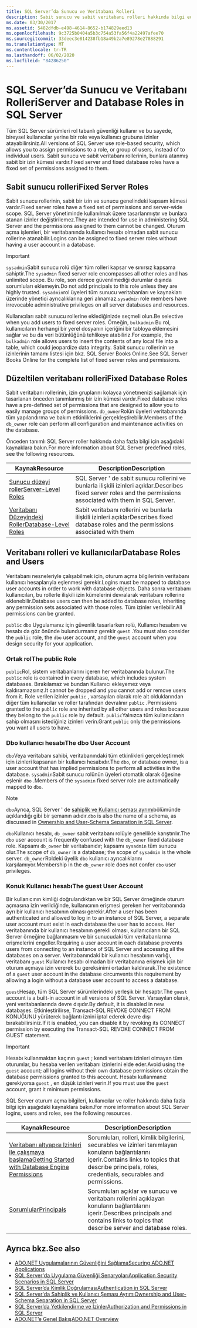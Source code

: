 ```yaml
---
title: SQL Server’da Sunucu ve Veritabanı Rolleri
description: Sabit sunucu ve sabit veritabanı rolleri hakkında bilgi edinin ve bunlara atanan bir dizi izin atanır. SQL Server rol tabanlı güvenliği kullanır.
ms.date: 03/30/2017
ms.assetid: 5482dfdb-e498-4614-8652-b174829eed13
ms.openlocfilehash: 9c3725b0404a5b3c754a53fa56f4a22497afee70
ms.sourcegitcommit: 33deec3e814238fb18a49b2a7e89278e27888291
ms.translationtype: MT
ms.contentlocale: tr-TR
ms.lasthandoff: 06/02/2020
ms.locfileid: "84286250"
---
```

# <a name="server-and-database-roles-in-sql-server"></a><span data-ttu-id="ba51a-104">SQL Server’da Sunucu ve Veritabanı Rolleri</span><span class="sxs-lookup"><span data-stu-id="ba51a-104">Server and Database Roles in SQL Server</span></span>
<span data-ttu-id="ba51a-105">Tüm SQL Server sürümleri rol tabanlı güvenliği kullanır ve bu sayede, bireysel kullanıcılar yerine bir role veya kullanıcı grubuna izinler atayabilirsiniz.</span><span class="sxs-lookup"><span data-stu-id="ba51a-105">All versions of SQL Server use role-based security, which allows you to assign permissions to a role, or group of users, instead of to individual users.</span></span> <span data-ttu-id="ba51a-106">Sabit sunucu ve sabit veritabanı rollerinin, bunlara atanmış sabit bir izin kümesi vardır.</span><span class="sxs-lookup"><span data-stu-id="ba51a-106">Fixed server and fixed database roles have a fixed set of permissions assigned to them.</span></span>  
  
## <a name="fixed-server-roles"></a><span data-ttu-id="ba51a-107">Sabit sunucu rolleri</span><span class="sxs-lookup"><span data-stu-id="ba51a-107">Fixed Server Roles</span></span>  
 <span data-ttu-id="ba51a-108">Sabit sunucu rollerinin, sabit bir izin ve sunucu genelindeki kapsam kümesi vardır.</span><span class="sxs-lookup"><span data-stu-id="ba51a-108">Fixed server roles have a fixed set of permissions and server-wide scope.</span></span> <span data-ttu-id="ba51a-109">SQL Server yönetiminde kullanılmak üzere tasarlanmıştır ve bunlara atanan izinler değiştirilemez.</span><span class="sxs-lookup"><span data-stu-id="ba51a-109">They are intended for use in administering SQL Server and the permissions assigned to them cannot be changed.</span></span> <span data-ttu-id="ba51a-110">Oturum açma işlemleri, bir veritabanında kullanıcı hesabı olmadan sabit sunucu rollerine atanabilir.</span><span class="sxs-lookup"><span data-stu-id="ba51a-110">Logins can be assigned to fixed server roles without having a user account in a database.</span></span>  
  
> [!IMPORTANT]
> <span data-ttu-id="ba51a-111">`sysadmin`Sabit sunucu rolü diğer tüm rolleri kapsar ve sınırsız kapsama sahiptir.</span><span class="sxs-lookup"><span data-stu-id="ba51a-111">The `sysadmin` fixed server role encompasses all other roles and has unlimited scope.</span></span> <span data-ttu-id="ba51a-112">Bu role, son derece güvenilmediği durumlar dışında sorumluları eklemeyin.</span><span class="sxs-lookup"><span data-stu-id="ba51a-112">Do not add principals to this role unless they are highly trusted.</span></span> <span data-ttu-id="ba51a-113">`sysadmin`rol üyeleri tüm sunucu veritabanları ve kaynakları üzerinde yönetici ayrıcalıklarına geri alınamaz.</span><span class="sxs-lookup"><span data-stu-id="ba51a-113">`sysadmin` role members have irrevocable administrative privileges on all server databases and resources.</span></span>  
  
 <span data-ttu-id="ba51a-114">Kullanıcıları sabit sunucu rollerine eklediğinizde seçmeli olun.</span><span class="sxs-lookup"><span data-stu-id="ba51a-114">Be selective when you add users to fixed server roles.</span></span> <span data-ttu-id="ba51a-115">Örneğin, `bulkadmin` Bu rol, kullanıcıların herhangi bir yerel dosyanın içeriğini bir tabloya eklemesini sağlar ve bu da veri bütünlüğünü tehlikeye atabiliriz.</span><span class="sxs-lookup"><span data-stu-id="ba51a-115">For example, the `bulkadmin` role allows users to insert the contents of any local file into a table, which could jeopardize data integrity.</span></span> <span data-ttu-id="ba51a-116">Sabit sunucu rollerinin ve izinlerinin tamamı listesi için bkz. SQL Server Books Online.</span><span class="sxs-lookup"><span data-stu-id="ba51a-116">See SQL Server Books Online for the complete list of fixed server roles and permissions.</span></span>  
  
## <a name="fixed-database-roles"></a><span data-ttu-id="ba51a-117">Düzeltilen veritabanı rolleri</span><span class="sxs-lookup"><span data-stu-id="ba51a-117">Fixed Database Roles</span></span>  
 <span data-ttu-id="ba51a-118">Sabit veritabanı rollerinin, izin gruplarını kolayca yönetmenizi sağlamak için tasarlanan önceden tanımlanmış bir izin kümesi vardır.</span><span class="sxs-lookup"><span data-stu-id="ba51a-118">Fixed database roles have a pre-defined set of permissions that are designed to allow you to easily manage groups of permissions.</span></span> <span data-ttu-id="ba51a-119">`db_owner`Rolün üyeleri veritabanında tüm yapılandırma ve bakım etkinliklerini gerçekleştirebilir.</span><span class="sxs-lookup"><span data-stu-id="ba51a-119">Members of the `db_owner` role can perform all configuration and maintenance activities on the database.</span></span>  
  
 <span data-ttu-id="ba51a-120">Önceden tanımlı SQL Server roller hakkında daha fazla bilgi için aşağıdaki kaynaklara bakın.</span><span class="sxs-lookup"><span data-stu-id="ba51a-120">For more information about SQL Server predefined roles, see the following resources.</span></span>  
  
|<span data-ttu-id="ba51a-121">Kaynak</span><span class="sxs-lookup"><span data-stu-id="ba51a-121">Resource</span></span>|<span data-ttu-id="ba51a-122">Description</span><span class="sxs-lookup"><span data-stu-id="ba51a-122">Description</span></span>|  
|--------------|-----------------|  
|[<span data-ttu-id="ba51a-123">Sunucu düzeyi roller</span><span class="sxs-lookup"><span data-stu-id="ba51a-123">Server-Level Roles</span></span>](/sql/relational-databases/security/authentication-access/server-level-roles)|<span data-ttu-id="ba51a-124">SQL Server ' de sabit sunucu rollerini ve bunlarla ilişkili izinleri açıklar.</span><span class="sxs-lookup"><span data-stu-id="ba51a-124">Describes fixed server roles and the permissions associated with them in SQL Server.</span></span>|  
|[<span data-ttu-id="ba51a-125">Veritabanı Düzeyindeki Roller</span><span class="sxs-lookup"><span data-stu-id="ba51a-125">Database-Level Roles</span></span>](/sql/relational-databases/security/authentication-access/database-level-roles)|<span data-ttu-id="ba51a-126">Sabit veritabanı rollerini ve bunlarla ilişkili izinleri açıklar</span><span class="sxs-lookup"><span data-stu-id="ba51a-126">Describes fixed database roles and the permissions associated with them</span></span>|  
  
## <a name="database-roles-and-users"></a><span data-ttu-id="ba51a-127">Veritabanı rolleri ve kullanıcılar</span><span class="sxs-lookup"><span data-stu-id="ba51a-127">Database Roles and Users</span></span>  
 <span data-ttu-id="ba51a-128">Veritabanı nesneleriyle çalışabilmek için, oturum açma bilgilerinin veritabanı kullanıcı hesaplarıyla eşlenmesi gerekir.</span><span class="sxs-lookup"><span data-stu-id="ba51a-128">Logins must be mapped to database user accounts in order to work with database objects.</span></span> <span data-ttu-id="ba51a-129">Daha sonra veritabanı kullanıcıları, bu rollerle ilişkili izin kümelerini devralarak veritabanı rollerine eklenebilir.</span><span class="sxs-lookup"><span data-stu-id="ba51a-129">Database users can then be added to database roles, inheriting any permission sets associated with those roles.</span></span> <span data-ttu-id="ba51a-130">Tüm izinler verilebilir.</span><span class="sxs-lookup"><span data-stu-id="ba51a-130">All permissions can be granted.</span></span>  
  
 <span data-ttu-id="ba51a-131">`public` `dbo` Uygulamanız için güvenlik tasarlarken rolü, Kullanıcı hesabını ve hesabı da göz önünde bulundurmanız gerekir `guest` .</span><span class="sxs-lookup"><span data-stu-id="ba51a-131">You must also consider the `public` role, the `dbo` user account, and the `guest` account when you design security for your application.</span></span>  
  
### <a name="the-public-role"></a><span data-ttu-id="ba51a-132">Ortak rol</span><span class="sxs-lookup"><span data-stu-id="ba51a-132">The public Role</span></span>  
 <span data-ttu-id="ba51a-133">`public`Rol, sistem veritabanlarını içeren her veritabanında bulunur.</span><span class="sxs-lookup"><span data-stu-id="ba51a-133">The `public` role is contained in every database, which includes system databases.</span></span> <span data-ttu-id="ba51a-134">Bırakılamaz ve bundan Kullanıcı ekleyemez veya kaldıramazsınız.</span><span class="sxs-lookup"><span data-stu-id="ba51a-134">It cannot be dropped and you cannot add or remove users from it.</span></span> <span data-ttu-id="ba51a-135">Role verilen izinler `public` , varsayılan olarak role ait olduklarından diğer tüm kullanıcılar ve roller tarafından devralınır `public` .</span><span class="sxs-lookup"><span data-stu-id="ba51a-135">Permissions granted to the `public` role are inherited by all other users and roles because they belong to the `public` role by default.</span></span> <span data-ttu-id="ba51a-136">`public`Yalnızca tüm kullanıcıların sahip olmasını istediğiniz izinleri verin.</span><span class="sxs-lookup"><span data-stu-id="ba51a-136">Grant `public` only the permissions you want all users to have.</span></span>  
  
### <a name="the-dbo-user-account"></a><span data-ttu-id="ba51a-137">Dbo kullanıcı hesabı</span><span class="sxs-lookup"><span data-stu-id="ba51a-137">The dbo User Account</span></span>  
 <span data-ttu-id="ba51a-138">`dbo`Veya veritabanı sahibi, veritabanındaki tüm etkinlikleri gerçekleştirmek için izinleri kapsanan bir kullanıcı hesabıdır.</span><span class="sxs-lookup"><span data-stu-id="ba51a-138">The `dbo`, or database owner, is a user account that has implied permissions to perform all activities in the database.</span></span> <span data-ttu-id="ba51a-139">`sysadmin`Sabit sunucu rolünün üyeleri otomatik olarak öğesine eşlenir `dbo` .</span><span class="sxs-lookup"><span data-stu-id="ba51a-139">Members of the `sysadmin` fixed server role are automatically mapped to `dbo`.</span></span>  
  
> [!NOTE]
> <span data-ttu-id="ba51a-140">`dbo`Ayrıca, SQL Server ' de [sahiplik ve Kullanıcı şeması ayrımı](ownership-and-user-schema-separation-in-sql-server.md)bölümünde açıklandığı gibi bir şemanın adıdır.</span><span class="sxs-lookup"><span data-stu-id="ba51a-140">`dbo` is also the name of a schema, as discussed in [Ownership and User-Schema Separation in SQL Server](ownership-and-user-schema-separation-in-sql-server.md).</span></span>  
  
 <span data-ttu-id="ba51a-141">`dbo`Kullanıcı hesabı, `db_owner` sabit veritabanı rolüyle genellikle karıştırılır.</span><span class="sxs-lookup"><span data-stu-id="ba51a-141">The `dbo` user account is frequently confused with the `db_owner` fixed database role.</span></span> <span data-ttu-id="ba51a-142">Kapsamı `db_owner` bir veritabanıdır; kapsamı `sysadmin` tüm sunucu olur.</span><span class="sxs-lookup"><span data-stu-id="ba51a-142">The scope of `db_owner` is a database; the scope of `sysadmin` is the whole server.</span></span> <span data-ttu-id="ba51a-143">`db_owner`Roldeki üyelik `dbo` kullanıcı ayrıcalıklarını karşılamıyor.</span><span class="sxs-lookup"><span data-stu-id="ba51a-143">Membership in the `db_owner` role does not confer `dbo` user privileges.</span></span>  
  
### <a name="the-guest-user-account"></a><span data-ttu-id="ba51a-144">Konuk Kullanıcı hesabı</span><span class="sxs-lookup"><span data-stu-id="ba51a-144">The guest User Account</span></span>  
 <span data-ttu-id="ba51a-145">Bir kullanıcının kimliği doğrulandıktan ve bir SQL Server örneğinde oturum açmasına izin verildiğinde, kullanıcının erişmesi gereken her veritabanında ayrı bir kullanıcı hesabının olması gerekir.</span><span class="sxs-lookup"><span data-stu-id="ba51a-145">After a user has been authenticated and allowed to log in to an instance of SQL Server, a separate user account must exist in each database the user has to access.</span></span> <span data-ttu-id="ba51a-146">Her veritabanında bir kullanıcı hesabının gerekli olması, kullanıcıların bir SQL Server örneğine bağlanmasını ve bir sunucudaki tüm veritabanlarına erişmelerini engeller.</span><span class="sxs-lookup"><span data-stu-id="ba51a-146">Requiring a user account in each database prevents users from connecting to an instance of SQL Server and accessing all the databases on a server.</span></span> <span data-ttu-id="ba51a-147">Veritabanındaki bir kullanıcı hesabının varlığı, veritabanı `guest` Kullanıcı hesabı olmadan bir veritabanına erişmek için bir oturum açmaya izin vererek bu gereksinimi ortadan kaldırarak.</span><span class="sxs-lookup"><span data-stu-id="ba51a-147">The existence of a `guest` user account in the database circumvents this requirement by allowing a login without a database user account to access a database.</span></span>  
  
 <span data-ttu-id="ba51a-148">`guest`Hesap, tüm SQL Server sürümlerindeki yerleşik bir hesaptır.</span><span class="sxs-lookup"><span data-stu-id="ba51a-148">The `guest` account is a built-in account in all versions of SQL Server.</span></span> <span data-ttu-id="ba51a-149">Varsayılan olarak, yeni veritabanlarında devre dışıdır.</span><span class="sxs-lookup"><span data-stu-id="ba51a-149">By default, it is disabled in new databases.</span></span> <span data-ttu-id="ba51a-150">Etkinleştirilirse, Transact-SQL REVOKE CONNECT FROM KONUĞUNU yürüterek bağlantı iznini iptal ederek devre dışı bırakabilirsiniz.</span><span class="sxs-lookup"><span data-stu-id="ba51a-150">If it is enabled, you can disable it by revoking its CONNECT permission by executing the Transact-SQL REVOKE CONNECT FROM GUEST statement.</span></span>  
  
> [!IMPORTANT]
> <span data-ttu-id="ba51a-151">Hesabı kullanmaktan kaçının `guest` ; kendi veritabanı izinleri olmayan tüm oturumlar, bu hesaba verilen veritabanı izinlerini elde eder.</span><span class="sxs-lookup"><span data-stu-id="ba51a-151">Avoid using the `guest` account; all logins without their own database permissions obtain the database permissions granted to this account.</span></span> <span data-ttu-id="ba51a-152">Hesabı kullanmanız gerekiyorsa `guest` , en düşük izinleri verin.</span><span class="sxs-lookup"><span data-stu-id="ba51a-152">If you must use the `guest` account, grant it minimum permissions.</span></span>  
  
 <span data-ttu-id="ba51a-153">SQL Server oturum açma bilgileri, kullanıcılar ve roller hakkında daha fazla bilgi için aşağıdaki kaynaklara bakın.</span><span class="sxs-lookup"><span data-stu-id="ba51a-153">For more information about SQL Server logins, users and roles, see the following resources.</span></span>  
  
|<span data-ttu-id="ba51a-154">Kaynak</span><span class="sxs-lookup"><span data-stu-id="ba51a-154">Resource</span></span>|<span data-ttu-id="ba51a-155">Description</span><span class="sxs-lookup"><span data-stu-id="ba51a-155">Description</span></span>|  
|--------------|-----------------|  
|[<span data-ttu-id="ba51a-156">Veritabanı altyapısı Izinleri ile çalışmaya başlama</span><span class="sxs-lookup"><span data-stu-id="ba51a-156">Getting Started with Database Engine Permissions</span></span>](/sql/relational-databases/security/authentication-access/getting-started-with-database-engine-permissions)|<span data-ttu-id="ba51a-157">Sorumluları, rolleri, kimlik bilgilerini, securables ve izinleri tanımlayan konuların bağlantılarını içerir.</span><span class="sxs-lookup"><span data-stu-id="ba51a-157">Contains links to topics that describe principals, roles, credentials, securables and permissions.</span></span>|  
|[<span data-ttu-id="ba51a-158">Sorumlular</span><span class="sxs-lookup"><span data-stu-id="ba51a-158">Principals</span></span>](/sql/relational-databases/security/authentication-access/principals-database-engine)|<span data-ttu-id="ba51a-159">Sorumluları açıklar ve sunucu ve veritabanı rollerini açıklayan konuların bağlantılarını içerir.</span><span class="sxs-lookup"><span data-stu-id="ba51a-159">Describes principals and contains links to topics that describe server and database roles.</span></span>|  
  
## <a name="see-also"></a><span data-ttu-id="ba51a-160">Ayrıca bkz.</span><span class="sxs-lookup"><span data-stu-id="ba51a-160">See also</span></span>

- [<span data-ttu-id="ba51a-161">ADO.NET Uygulamalarının Güvenliğini Sağlama</span><span class="sxs-lookup"><span data-stu-id="ba51a-161">Securing ADO.NET Applications</span></span>](../securing-ado-net-applications.md)
- [<span data-ttu-id="ba51a-162">SQL Server'da Uygulama Güvenliği Senaryoları</span><span class="sxs-lookup"><span data-stu-id="ba51a-162">Application Security Scenarios in SQL Server</span></span>](application-security-scenarios-in-sql-server.md)
- [<span data-ttu-id="ba51a-163">SQL Server’da Kimlik Doğrulaması</span><span class="sxs-lookup"><span data-stu-id="ba51a-163">Authentication in SQL Server</span></span>](authentication-in-sql-server.md)
- [<span data-ttu-id="ba51a-164">SQL Server'da Sahiplik ve Kullanıcı Şeması Ayrımı</span><span class="sxs-lookup"><span data-stu-id="ba51a-164">Ownership and User-Schema Separation in SQL Server</span></span>](ownership-and-user-schema-separation-in-sql-server.md)
- [<span data-ttu-id="ba51a-165">SQL Server’da Yetkilendirme ve İzinler</span><span class="sxs-lookup"><span data-stu-id="ba51a-165">Authorization and Permissions in SQL Server</span></span>](authorization-and-permissions-in-sql-server.md)
- [<span data-ttu-id="ba51a-166">ADO.NET’e Genel Bakış</span><span class="sxs-lookup"><span data-stu-id="ba51a-166">ADO.NET Overview</span></span>](../ado-net-overview.md)

